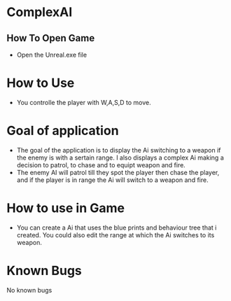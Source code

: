 # ComplexAI
## How To Open Game 
* Open the Unreal.exe file 
# How to Use 
* You controlle the player with W,A,S,D to move.
# Goal of application 
* The goal of the application is to display the Ai switching to a weapon if the enemy is with a sertain range. I also displays a complex Ai making a decision to patrol, to chase and to equipt weapon and fire.
* The enemy AI will patrol till they spot the player then chase the player, and if the player is in range the Ai will switch to a weapon and fire. 
# How to use in Game 
* You can create a Ai that uses the blue prints and behaviour tree that i created. You could also edit the range at which the Ai switches to its weapon.
# Known Bugs 
No known bugs